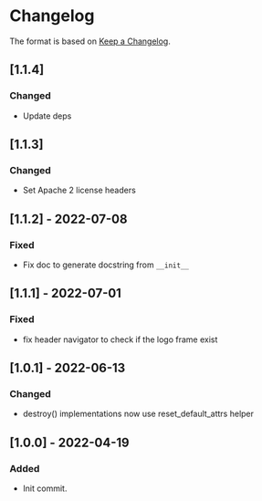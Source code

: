 # Changelog

The format is based on [Keep a Changelog](https://keepachangelog.com/en/1.0.0/).

## [1.1.4]
### Changed
- Update deps

## [1.1.3]
### Changed
- Set Apache 2 license headers

## [1.1.2] - 2022-07-08
### Fixed
- Fix doc to generate docstring from `__init__`

## [1.1.1] - 2022-07-01
### Fixed
- fix header navigator to check if the logo frame exist

## [1.0.1] - 2022-06-13
### Changed
- destroy() implementations now use reset_default_attrs helper

## [1.0.0] - 2022-04-19
### Added
- Init commit.
